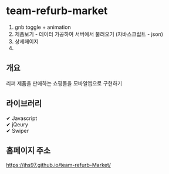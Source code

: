 # team-refurb-market

1. gnb toggle + animation
2. 제품보기 - 데이터 가공하여 서버에서 불러오기 (자바스크립트 - json) 
3. 상세페이지
3. 

## 개요

리퍼 제품을 판매하는 쇼핑몰을 모바일앱으로 구현하기

## 라이브러리

✔ Javascript <br>
✔ jQeury <br>
✔ Swiper <br>

## 홈페이지 주소

https://jhs97.github.io/team-refurb-Market/
